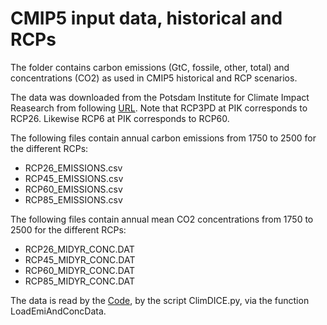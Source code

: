 # CMIP5 input data, historical and RCPs

The folder contains carbon emissions (GtC, fossile, other, total) and concentrations (CO2) as used in CMIP5 historical and RCP scenarios. 

The data was downloaded from the Potsdam Institute for Climate Impact Reasearch from following [URL](http://www.pik-potsdam.de/~mmalte/rcps/). Note that RCP3PD at PIK corresponds to RCP26. Likewise RCP6 at PIK corresponds to RCP60.

The following files contain annual carbon emissions from 1750 to 2500 for the different RCPs:

- RCP26_EMISSIONS.csv
- RCP45_EMISSIONS.csv
- RCP60_EMISSIONS.csv
- RCP85_EMISSIONS.csv

The following files contain annual mean CO2 concentrations from 1750 to 2500 for the different RCPs:

- RCP26_MIDYR_CONC.DAT
- RCP45_MIDYR_CONC.DAT
- RCP60_MIDYR_CONC.DAT
- RCP85_MIDYR_CONC.DAT

The data is read by the [Code](https://github.com/sischei/dummy_repo_CDICE/blob/main/calibration_data/Code), by the script ClimDICE.py, via the function LoadEmiAndConcData.

